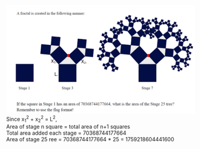 ![image](./pt2lb.png)
Since x<sub>1</sub><sup>2</sup> + x<sub>2</sub><sup>2</sup> = L<sup>2</sup>, \
Area of stage n square = total area of n+1 squares \
Total area added each stage = 70368744177664 \
Area of stage 25 ree = 70368744177664 * 25 = 1759218604441600